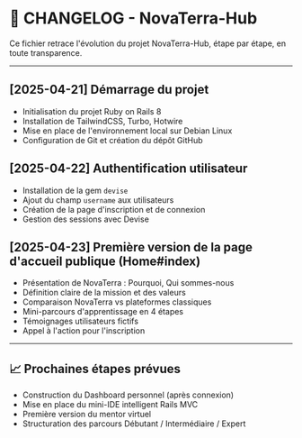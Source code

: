 # 📜 CHANGELOG - NovaTerra-Hub

Ce fichier retrace l'évolution du projet NovaTerra-Hub, étape par étape, en toute transparence.

---

## [2025-04-21] Démarrage du projet

- Initialisation du projet Ruby on Rails 8
- Installation de TailwindCSS, Turbo, Hotwire
- Mise en place de l'environnement local sur Debian Linux
- Configuration de Git et création du dépôt GitHub

## [2025-04-22] Authentification utilisateur

- Installation de la gem `devise`
- Ajout du champ `username` aux utilisateurs
- Création de la page d'inscription et de connexion
- Gestion des sessions avec Devise

## [2025-04-23] Première version de la page d'accueil publique (Home#index)

- Présentation de NovaTerra : Pourquoi, Qui sommes-nous
- Définition claire de la mission et des valeurs
- Comparaison NovaTerra vs plateformes classiques
- Mini-parcours d'apprentissage en 4 étapes
- Témoignages utilisateurs fictifs
- Appel à l'action pour l'inscription

---

## 📈 Prochaines étapes prévues

- Construction du Dashboard personnel (après connexion)
- Mise en place du mini-IDE intelligent Rails MVC
- Première version du mentor virtuel
- Structuration des parcours Débutant / Intermédiaire / Expert

